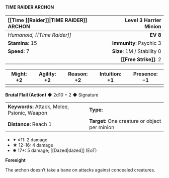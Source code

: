 #### TIME RAIDER ARCHON

| [[Time [[Raider]]\|TIME RAIDER]] ARCHON      | **Level 3 Harrier Minion** |
| :---------------------- | -------------------------: |
| *Humanoid, [[Time Raider]]* |                   **EV 8** |
| **Stamina**: 15         |    **Immunity**: Psychic 3 |
| **Speed**: 7            | **Size**: 1M / Stability 0 |
|                         |         **[[Free Strike]]**: 2 |

| **Might**: +2 | **Agility**: +2 | **Reason**: +2 | **Intuition**: +1 | **Presence**: −1 |
| ------------- | --------------- | -------------- | ----------------- | ---------------- |
|               |                 |                |                   |                  |

**Brutal Flail (Action)** ◆ 2d10 + 2 ◆ Signature

|                                              |                                               |
| :------------------------------------------- | :-------------------------------------------- |
| **Keywords:** Attack, Melee, Psionic, Weapon | **Type:**                                     |
| **Distance:** Reach 1                        | **Target:** One creature or object per minion |

- ✦ ≤11: 2 damage
- ★ 12–16: 4 damage
- ✸ 17+: 5 damage; [[Dazed\|dazed]] (EoT)

**Foresight**

The archon doesn’t take a bane on attacks against concealed creatures.
